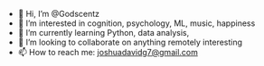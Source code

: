 - 👋 Hi, I’m @Godscentz
- 👀 I’m interested in cognition, psychology, ML, music, happiness
- 🌱 I’m currently learning Python, data analysis, 
- 💞️ I’m looking to collaborate on anything remotely interesting
- 📫 How to reach me: joshuadavidg7@gmail.com

<!---
Godscentz/Godscentz is a ✨ special ✨ repository because its `README.md` (this file) appears on your GitHub profile.
You can click the Preview link to take a look at your changes.
--->
